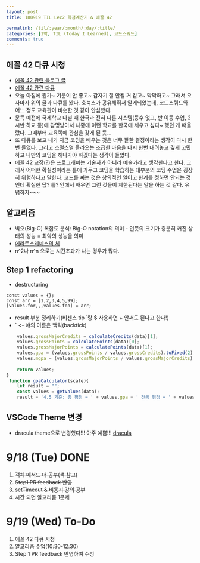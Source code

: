 ```yaml
---
layout: post
title: 180919 TIL Lec2 학점계산기 & 에꼴 42

permalink: /til/:year/:month/:day/:title/
categories: [1막, TIL (Today I Learned), 코드스쿼드]
comments: true
---
```


## 에꼴 42 다큐 시청 
- [에꼴 42 관련 블로그 글](https://codesquad-members.slack.com/archives/C74H525U4/p1537195609000100)
- [에꼴 42 관련 다큐](https://www.youtube.com/watch?v=fkaAk-GIxLY)
- 오늘 아침에 뭔가~ 기분이 안 좋고~ 갑자기 잘 안될 거 같고~ 막막하고~ 그래서 오자마자 위의 글과 다큐를 봤다. 호눅스가 공유해줘서 알게되었는데, 코드스쿼드와 어느 정도 교육관이 비슷한 것 같아 안심했다. 
- 문득 예전에 국제학교 다닐 때 한국과 전혀 다른 시스템(등수 없고, 반 이동 수업, 2시반 하교 등)에 감명받아서 나중에 이런 학교를 한국에 세우고 싶다~ 했던 게 떠올랐다. 그때부터 교육쪽에 관심을 갖게 된 듯... 
- 또 다큐를 보고 내가 지금 코딩을 배우는 것은 너무 잘한 결정이라는 생각이 다시 한번 들었다. 그리고 스멀스멀 올라오는 조급한 마음을 다시 한번 내려놓고 깊게 고민하고 나만의 코딩을 해나가야 하겠다는 생각이 들었다. 
- 에꼴 42 교장(?)은 프로그래머는 기술자가 아니라 예술가라고 생각한다고 한다. 그래서 어떠한 확실성이라는 틀에 가두고 코딩을 학습하는 대부분의 코딩 수업은 굉장히 위험하다고 말한다. 코드를 짜는 것은 창의적인 일이고 한계를 정하면 안되는 것인데 확실한 답? 틀? 안에서 배우면 그런 것들이 제한된다는 말을 하는 것 같다. 유념하자~~~ 


## 알고리즘
- 빅오(Big-O) 복잡도 분석: Big-O notation의 의미 - 인풋의 크기가 충분히 커진 상태의 성능 = 최악의 성능을 의미
- [에라토스테네스의 체](https://namu.wiki/w/%EC%97%90%EB%9D%BC%ED%86%A0%EC%8A%A4%ED%85%8C%EB%84%A4%EC%8A%A4%EC%9D%98%20%EC%B2%B4)
- n^2나 n^n 으로는 시간초과가 나는 경우가 많다. 

## Step 1 refactoring 
- destructuring
```text
const values = {};
const arr = [1,2,3,4,5,99];
[values.for,,,values.foo] = arr;
```

- result 부분 정리하기(비센스 tip `랑 $ 사용하면 + 안써도 된다고 한다!)
- ` <- 얘의 이름은 백틱(backtick) 
```javascript
    values.grossMajorCredits = calculateCredits(data)[1];
    values.grossPoints = calculatePoints(data)[0];
    values.grossMajorPoints = calculatePoints(data)[1];
    values.gpa = (values.grossPoints / values.grossCredits).toFixed(2);
    values.mgpa = (values.grossMajorPoints / values.grossMajorCredits).toFixed(2);
  
    return values;
}
 function gpaCalculator(scale){
    let result = "";
    const values = getValues(data);
    result = '4.5 기준: 총 평점 = ' + values.gpa + ' 전공 평점 = ' + values.mgpa + '\n' +
```
 

## VSCode Theme 변경
- dracula theme으로 변경했다!!! 아주 예쁨!!! 
[dracula](https://draculatheme.com/visual-studio-code/)


# 9/18 (Tue) DONE
1. ~~객체 메서드 더 공부(책 참고)~~
2. ~~Step1 PR feedback 반영~~
3. ~~setTimeout & 비동기 강의 공부~~
4. 시간 되면 알고리즘 1문제 

# 9/19 (Wed) To-Do
1. 에꼴 42 다큐 시청
2. 알고리즘 수업(10:30-12:30) 
3. Step 1 PR feedback 반영하여 수정
